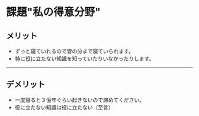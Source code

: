 # 課題"私の得意分野"
## メリット  
- ずっと寝ていれるので皆の分まで寝ていられます。
- 特に役に立たない知識を知っていたりいなかったりします。
---
## デメリット
- 一度寝ると３億年ぐらい起きないので諦めてください。
- 役に立たない知識は役に立たない（至言）
